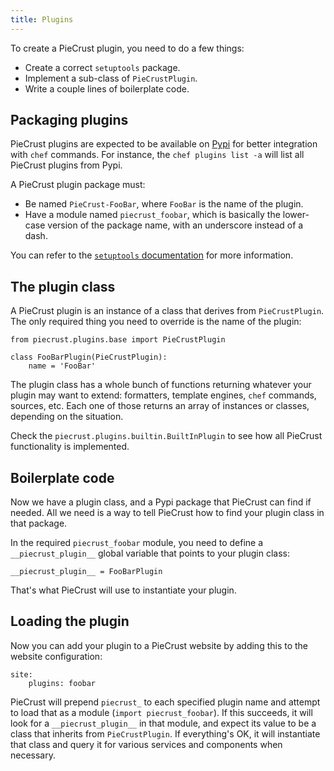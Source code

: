 ```yaml
---
title: Plugins
---
```


To create a PieCrust plugin, you need to do a few things:

* Create a correct `setuptools` package.
* Implement a sub-class of `PieCrustPlugin`.
* Write a couple lines of boilerplate code.


## Packaging plugins

PieCrust plugins are expected to be available on [Pypi][] for better integration
with `chef` commands. For instance, the `chef plugins list -a` will list all
PieCrust plugins from Pypi.

A PieCrust plugin package must:

* Be named `PieCrust-FooBar`, where `FooBar` is the name of the plugin.
* Have a module named `piecrust_foobar`, which is basically the lower-case
  version of the package name, with an underscore instead of a dash.

You can refer to the [`setuptools` documentation][st] for more information.


## The plugin class

A PieCrust plugin is an instance of a class that derives from `PieCrustPlugin`.
The only required thing you need to override is the name of the plugin:

    from piecrust.plugins.base import PieCrustPlugin

    class FooBarPlugin(PieCrustPlugin):
        name = 'FooBar'

The plugin class has a whole bunch of functions returning whatever your plugin
may want to extend: formatters, template engines, `chef` commands, sources, etc.
Each one of those returns an array of instances or classes, depending on the
situation.

Check the `piecrust.plugins.builtin.BuiltInPlugin` to see how all PieCrust
functionality is implemented.


## Boilerplate code

Now we have a plugin class, and a Pypi package that PieCrust can find if needed.
All we need is a way to tell PieCrust how to find your plugin class in that
package.

In the required `piecrust_foobar` module, you need to define a
`__piecrust_plugin__` global variable that points to your plugin class:

    __piecrust_plugin__ = FooBarPlugin

That's what PieCrust will use to instantiate your plugin.


## Loading the plugin

Now you can add your plugin to a PieCrust website by adding this to the website
configuration:

    site:
        plugins: foobar

PieCrust will prepend `piecrust_` to each specified plugin name and attempt to
load that as a module (`import piecrust_foobar`). If this succeeds, it will look
for a `__piecrust_plugin__` in that module, and expect its value to be a class
that inherits from `PieCrustPlugin`. If everything's OK, it will instantiate
that class and query it for various services and components when necessary.


[pypi]: https://pypi.python.org/pypi
[st]: http://pythonhosted.org/setuptools/

